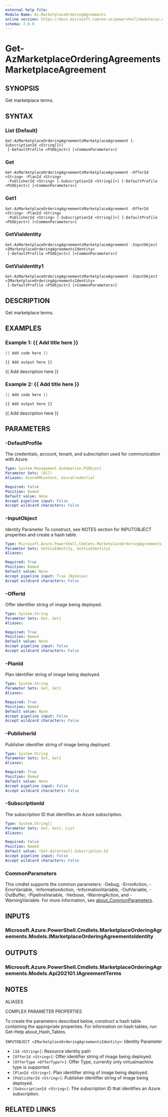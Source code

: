 ```yaml
---
external help file:
Module Name: Az.MarketplaceOrderingAgreements
online version: https://docs.microsoft.com/en-us/powershell/module/az.marketplaceorderingagreements/get-azmarketplaceorderingagreementsmarketplaceagreement
schema: 2.0.0
---
```


# Get-AzMarketplaceOrderingAgreementsMarketplaceAgreement

## SYNOPSIS
Get marketplace terms.

## SYNTAX

### List (Default)
```
Get-AzMarketplaceOrderingAgreementsMarketplaceAgreement [-SubscriptionId <String[]>]
 [-DefaultProfile <PSObject>] [<CommonParameters>]
```

### Get
```
Get-AzMarketplaceOrderingAgreementsMarketplaceAgreement -OfferId <String> -PlanId <String>
 -PublisherId <String> [-SubscriptionId <String[]>] [-DefaultProfile <PSObject>] [<CommonParameters>]
```

### Get1
```
Get-AzMarketplaceOrderingAgreementsMarketplaceAgreement -OfferId <String> -PlanId <String>
 -PublisherId <String> [-SubscriptionId <String[]>] [-DefaultProfile <PSObject>] [<CommonParameters>]
```

### GetViaIdentity
```
Get-AzMarketplaceOrderingAgreementsMarketplaceAgreement -InputObject <IMarketplaceOrderingAgreementsIdentity>
 [-DefaultProfile <PSObject>] [<CommonParameters>]
```

### GetViaIdentity1
```
Get-AzMarketplaceOrderingAgreementsMarketplaceAgreement -InputObject <IMarketplaceOrderingAgreementsIdentity>
 [-DefaultProfile <PSObject>] [<CommonParameters>]
```

## DESCRIPTION
Get marketplace terms.

## EXAMPLES

### Example 1: {{ Add title here }}
```powershell
{{ Add code here }}
```

```output
{{ Add output here }}
```

{{ Add description here }}

### Example 2: {{ Add title here }}
```powershell
{{ Add code here }}
```

```output
{{ Add output here }}
```

{{ Add description here }}

## PARAMETERS

### -DefaultProfile
The credentials, account, tenant, and subscription used for communication with Azure.

```yaml
Type: System.Management.Automation.PSObject
Parameter Sets: (All)
Aliases: AzureRMContext, AzureCredential

Required: False
Position: Named
Default value: None
Accept pipeline input: False
Accept wildcard characters: False
```

### -InputObject
Identity Parameter
To construct, see NOTES section for INPUTOBJECT properties and create a hash table.

```yaml
Type: Microsoft.Azure.PowerShell.Cmdlets.MarketplaceOrderingAgreements.Models.IMarketplaceOrderingAgreementsIdentity
Parameter Sets: GetViaIdentity, GetViaIdentity1
Aliases:

Required: True
Position: Named
Default value: None
Accept pipeline input: True (ByValue)
Accept wildcard characters: False
```

### -OfferId
Offer identifier string of image being deployed.

```yaml
Type: System.String
Parameter Sets: Get, Get1
Aliases:

Required: True
Position: Named
Default value: None
Accept pipeline input: False
Accept wildcard characters: False
```

### -PlanId
Plan identifier string of image being deployed.

```yaml
Type: System.String
Parameter Sets: Get, Get1
Aliases:

Required: True
Position: Named
Default value: None
Accept pipeline input: False
Accept wildcard characters: False
```

### -PublisherId
Publisher identifier string of image being deployed.

```yaml
Type: System.String
Parameter Sets: Get, Get1
Aliases:

Required: True
Position: Named
Default value: None
Accept pipeline input: False
Accept wildcard characters: False
```

### -SubscriptionId
The subscription ID that identifies an Azure subscription.

```yaml
Type: System.String[]
Parameter Sets: Get, Get1, List
Aliases:

Required: False
Position: Named
Default value: (Get-AzContext).Subscription.Id
Accept pipeline input: False
Accept wildcard characters: False
```

### CommonParameters
This cmdlet supports the common parameters: -Debug, -ErrorAction, -ErrorVariable, -InformationAction, -InformationVariable, -OutVariable, -OutBuffer, -PipelineVariable, -Verbose, -WarningAction, and -WarningVariable. For more information, see [about_CommonParameters](http://go.microsoft.com/fwlink/?LinkID=113216).

## INPUTS

### Microsoft.Azure.PowerShell.Cmdlets.MarketplaceOrderingAgreements.Models.IMarketplaceOrderingAgreementsIdentity

## OUTPUTS

### Microsoft.Azure.PowerShell.Cmdlets.MarketplaceOrderingAgreements.Models.Api202101.IAgreementTerms

## NOTES

ALIASES

COMPLEX PARAMETER PROPERTIES

To create the parameters described below, construct a hash table containing the appropriate properties. For information on hash tables, run Get-Help about_Hash_Tables.


`INPUTOBJECT <IMarketplaceOrderingAgreementsIdentity>`: Identity Parameter
  - `[Id <String>]`: Resource identity path
  - `[OfferId <String>]`: Offer identifier string of image being deployed.
  - `[OfferType <OfferType?>]`: Offer Type, currently only virtualmachine type is supported.
  - `[PlanId <String>]`: Plan identifier string of image being deployed.
  - `[PublisherId <String>]`: Publisher identifier string of image being deployed.
  - `[SubscriptionId <String>]`: The subscription ID that identifies an Azure subscription.

## RELATED LINKS

